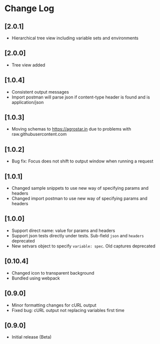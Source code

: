# Change Log

## [2.0.1]
- Hierarchical tree view including variable sets and environments

## [2.0.0]
- Tree view added

## [1.0.4]
- Consistent output messages
- Import postman will parse json if content-type header is found and is application/json

## [1.0.3]
- Moving schemas to https://agrostar.in due to problems with raw.githubusercontent.com

## [1.0.2]
- Bug fix: Focus does not shift to output window when running a request

## [1.0.1]
- Changed sample snippets to use new way of specifying params and headers
- Changed import postman to use new way of specifying params and headers

## [1.0.0]
- Support direct name: value for params and headers
- Support json tests directly under tests. Sub-field `json` and `headers` deprecated
- New setvars object to specify `variable: spec`. Old captures deprecated

## [0.10.4]
- Changed icon to transparent background
- Bundled using webpack

## [0.9.0]
- Minor formatting changes for cURL output
- Fixed bug: cURL output not replacing variables first time

## [0.9.0]
- Initial release (Beta)

